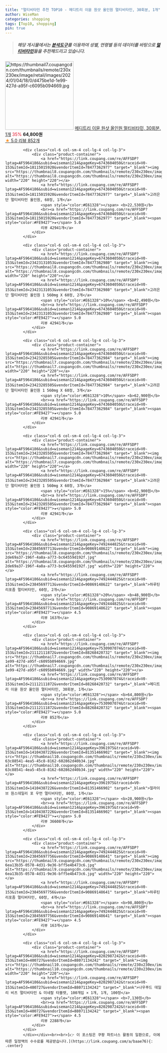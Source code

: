 ```yaml
---
title: "멀티비타민 추천 TOP10 - 메디트리 이뮨 원샷 올인원 멀티비타민, 30회분, 1개"
author: WiseMan
categories: shopping
tags: [Top10, shopping]
pin: true
---
```


> ##### 해당 게시물에서는 [**분석도구**](https://itemscout.io/)를 이용하여 **성별**, **연령별** 등의 데이터를 바탕으로 [**멀티비타민**](https://link.coupang.com/a/baae76)들을 추천해드리고 있습니다.
<div class="container"><div class="row">
            <div class="col-6 col-sm-4 col-lg-4 col-lg-3">
                <div class="product-container">
                    <a href="https://link.coupang.com/re/AFFSDP?lptag=AF5964186&subid=wiseman1214&pageKey=7530907074&traceid=V0-153&itemId=21112111872&vendorItemId=88268420732" target="_blank"><img src="https://thumbnail7.coupangcdn.com/thumbnails/remote/230x230ex/image/retail/images/2024/01/04/18/0/d475be1d-1e99-427d-a95f-c6095b094669.jpg" alt="https://thumbnail7.coupangcdn.com/thumbnails/remote/230x230ex/image/retail/images/2024/01/04/18/0/d475be1d-1e99-427d-a95f-c6095b094669.jpg" width="220" height="220"></a>
                    <a href="https://link.coupang.com/re/AFFSDP?lptag=AF5964186&subid=wiseman1214&pageKey=7530907074&traceid=V0-153&itemId=21112111872&vendorItemId=88268420732" target="_blank">메디트리 이뮨 원샷 올인원 멀티비타민, 30회분, 1개</a>
                    <span style="color:#E61328">35%</span> <b>64,800원</b>
                    <br><a href="https://link.coupang.com/re/AFFSDP?lptag=AF5964186&subid=wiseman1214&pageKey=7530907074&traceid=V0-153&itemId=21112111872&vendorItemId=88268420732" target="_blank"><span style="color:#FE9427">★</span> 5.0
                    리뷰 852개</a>
                </div>
            </div>
            
            <div class="col-6 col-sm-4 col-lg-4 col-lg-3">
                <div class="product-container">
                    <a href="https://link.coupang.com/re/AFFSDP?lptag=AF5964186&subid=wiseman1214&pageKey=6743604050&traceid=V0-153&itemId=18115015920&vendorItemId=78477362977" target="_blank"><img src="https://thumbnail8.coupangcdn.com/thumbnails/remote/230x230ex/image/vendor_inventory/fe2e/742a2e0ab62b3a56df6ad93bcbc59136a1d12b666f46da889260457ce01c.jpg" alt="https://thumbnail8.coupangcdn.com/thumbnails/remote/230x230ex/image/vendor_inventory/fe2e/742a2e0ab62b3a56df6ad93bcbc59136a1d12b666f46da889260457ce01c.jpg" width="220" height="220"></a>
                    <a href="https://link.coupang.com/re/AFFSDP?lptag=AF5964186&subid=wiseman1214&pageKey=6743604050&traceid=V0-153&itemId=18115015920&vendorItemId=78477362977" target="_blank">고려은단 멀티비타민 올인원, 60정, 1개</a>
                    <span style="color:#E61328"></span> <b>22,530원</b>
                    <br><a href="https://link.coupang.com/re/AFFSDP?lptag=AF5964186&subid=wiseman1214&pageKey=6743604050&traceid=V0-153&itemId=18115015920&vendorItemId=78477362977" target="_blank"><span style="color:#FE9427">★</span> 5.0
                    리뷰 42941개</a>
                </div>
            </div>
            
            <div class="col-6 col-sm-4 col-lg-4 col-lg-3">
                <div class="product-container">
                    <a href="https://link.coupang.com/re/AFFSDP?lptag=AF5964186&subid=wiseman1214&pageKey=6743604050&traceid=V0-153&itemId=23423131053&vendorItemId=78477362980" target="_blank"><img src="https://thumbnail8.coupangcdn.com/thumbnails/remote/230x230ex/image/vendor_inventory/84ab/5f9a22e7b7eb6ff4fa0f86fb7ea79a389f0d37db2309233d1d16eca1e3de.jpg" alt="https://thumbnail8.coupangcdn.com/thumbnails/remote/230x230ex/image/vendor_inventory/84ab/5f9a22e7b7eb6ff4fa0f86fb7ea79a389f0d37db2309233d1d16eca1e3de.jpg" width="220" height="220"></a>
                    <a href="https://link.coupang.com/re/AFFSDP?lptag=AF5964186&subid=wiseman1214&pageKey=6743604050&traceid=V0-153&itemId=23423131053&vendorItemId=78477362980" target="_blank">고려은단 멀티비타민 올인원 1 560mg X 60정, 2개</a>
                    <span style="color:#E61328">10%</span> <b>42,490원</b>
                    <br><a href="https://link.coupang.com/re/AFFSDP?lptag=AF5964186&subid=wiseman1214&pageKey=6743604050&traceid=V0-153&itemId=23423131053&vendorItemId=78477362980" target="_blank"><span style="color:#FE9427">★</span> 5.0
                    리뷰 42941개</a>
                </div>
            </div>
            
            <div class="col-6 col-sm-4 col-lg-4 col-lg-3">
                <div class="product-container">
                    <a href="https://link.coupang.com/re/AFFSDP?lptag=AF5964186&subid=wiseman1214&pageKey=6743604050&traceid=V0-153&itemId=23423285505&vendorItemId=78477362984" target="_blank"><img src="https://thumbnail7.coupangcdn.com/thumbnails/remote/230x230ex/image/vendor_inventory/6b57/38c588de05be41da040435ae49ee99209faba61282ad58bb7f1e8a24d2f7.jpg" alt="https://thumbnail7.coupangcdn.com/thumbnails/remote/230x230ex/image/vendor_inventory/6b57/38c588de05be41da040435ae49ee99209faba61282ad58bb7f1e8a24d2f7.jpg" width="220" height="220"></a>
                    <a href="https://link.coupang.com/re/AFFSDP?lptag=AF5964186&subid=wiseman1214&pageKey=6743604050&traceid=V0-153&itemId=23423285505&vendorItemId=78477362984" target="_blank">고려은단 멀티비타민 올인원 1 560mg X 60정, 3개</a>
                    <span style="color:#E61328">10%</span> <b>62,900원</b>
                    <br><a href="https://link.coupang.com/re/AFFSDP?lptag=AF5964186&subid=wiseman1214&pageKey=6743604050&traceid=V0-153&itemId=23423285505&vendorItemId=78477362984" target="_blank"><span style="color:#FE9427">★</span> 5.0
                    리뷰 42941개</a>
                </div>
            </div>
            
            <div class="col-6 col-sm-4 col-lg-4 col-lg-3">
                <div class="product-container">
                    <a href="https://link.coupang.com/re/AFFSDP?lptag=AF5964186&subid=wiseman1214&pageKey=6743604050&traceid=V0-153&itemId=23423285505&vendorItemId=78477362984" target="_blank"><img src="https://thumbnail7.coupangcdn.com/thumbnails/remote/230x230ex/image/vendor_inventory/6b57/38c588de05be41da040435ae49ee99209faba61282ad58bb7f1e8a24d2f7.jpg" alt="https://thumbnail7.coupangcdn.com/thumbnails/remote/230x230ex/image/vendor_inventory/6b57/38c588de05be41da040435ae49ee99209faba61282ad58bb7f1e8a24d2f7.jpg" width="220" height="220"></a>
                    <a href="https://link.coupang.com/re/AFFSDP?lptag=AF5964186&subid=wiseman1214&pageKey=6743604050&traceid=V0-153&itemId=23423285505&vendorItemId=78477362984" target="_blank">고려은단 멀티비타민 올인원 1 560mg X 60정, 3개</a>
                    <span style="color:#E61328">15%</span> <b>62,900원</b>
                    <br><a href="https://link.coupang.com/re/AFFSDP?lptag=AF5964186&subid=wiseman1214&pageKey=6743604050&traceid=V0-153&itemId=23423285505&vendorItemId=78477362984" target="_blank"><span style="color:#FE9427">★</span> 5.0
                    리뷰 42941개</a>
                </div>
            </div>
            
            <div class="col-6 col-sm-4 col-lg-4 col-lg-3">
                <div class="product-container">
                    <a href="https://link.coupang.com/re/AFFSDP?lptag=AF5964186&subid=wiseman1214&pageKey=7492444825&traceid=V0-153&itemId=23845697713&vendorItemId=90869148622" target="_blank"><img src="https://thumbnail8.coupangcdn.com/thumbnails/remote/230x230ex/image/retail/images/1247319184616047-2de69a37-196f-4a8a-a773-bc64559d192f.jpg" alt="https://thumbnail8.coupangcdn.com/thumbnails/remote/230x230ex/image/retail/images/1247319184616047-2de69a37-196f-4a8a-a773-bc64559d192f.jpg" width="220" height="220"></a>
                    <a href="https://link.coupang.com/re/AFFSDP?lptag=AF5964186&subid=wiseman1214&pageKey=7492444825&traceid=V0-153&itemId=23845697713&vendorItemId=90869148622" target="_blank">하루틴 리포좀 멀티비타민, 60정, 2개</a>
                    <span style="color:#E61328">20%</span> <b>48,900원</b>
                    <br><a href="https://link.coupang.com/re/AFFSDP?lptag=AF5964186&subid=wiseman1214&pageKey=7492444825&traceid=V0-153&itemId=23845697713&vendorItemId=90869148622" target="_blank"><span style="color:#FE9427">★</span> 4.5
                    리뷰 163개</a>
                </div>
            </div>
            
            <div class="col-6 col-sm-4 col-lg-4 col-lg-3">
                <div class="product-container">
                    <a href="https://link.coupang.com/re/AFFSDP?lptag=AF5964186&subid=wiseman1214&pageKey=7530907074&traceid=V0-153&itemId=21112111872&vendorItemId=88268420732" target="_blank"><img src="https://thumbnail7.coupangcdn.com/thumbnails/remote/230x230ex/image/retail/images/2024/01/04/18/0/d475be1d-1e99-427d-a95f-c6095b094669.jpg" alt="https://thumbnail7.coupangcdn.com/thumbnails/remote/230x230ex/image/retail/images/2024/01/04/18/0/d475be1d-1e99-427d-a95f-c6095b094669.jpg" width="220" height="220"></a>
                    <a href="https://link.coupang.com/re/AFFSDP?lptag=AF5964186&subid=wiseman1214&pageKey=7530907074&traceid=V0-153&itemId=21112111872&vendorItemId=88268420732" target="_blank">메디트리 이뮨 원샷 올인원 멀티비타민, 30회분, 1개</a>
                    <span style="color:#E61328"></span> <b>64,800원</b>
                    <br><a href="https://link.coupang.com/re/AFFSDP?lptag=AF5964186&subid=wiseman1214&pageKey=7530907074&traceid=V0-153&itemId=21112111872&vendorItemId=88268420732" target="_blank"><span style="color:#FE9427">★</span> 5.0
                    리뷰 852개</a>
                </div>
            </div>
            
            <div class="col-6 col-sm-4 col-lg-4 col-lg-3">
                <div class="product-container">
                    <a href="https://link.coupang.com/re/AFFSDP?lptag=AF5964186&subid=wiseman1214&pageKey=3961975&traceid=V0-153&itemId=14104387226&vendorItemId=81351466902" target="_blank"><img src="https://thumbnail10.coupangcdn.com/thumbnails/remote/230x230ex/image/retail/images/1588531690767772-63c88541-4ea5-45c8-8162-602862d40b34.jpg" alt="https://thumbnail10.coupangcdn.com/thumbnails/remote/230x230ex/image/retail/images/1588531690767772-63c88541-4ea5-45c8-8162-602862d40b34.jpg" width="220" height="220"></a>
                    <a href="https://link.coupang.com/re/AFFSDP?lptag=AF5964186&subid=wiseman1214&pageKey=3961975&traceid=V0-153&itemId=14104387226&vendorItemId=81351466902" target="_blank">얼라이브 원스데일리 포 우먼 멀티비타민, 80정, 1개</a>
                    <span style="color:#E61328"></span> <b>28,900원</b>
                    <br><a href="https://link.coupang.com/re/AFFSDP?lptag=AF5964186&subid=wiseman1214&pageKey=3961975&traceid=V0-153&itemId=14104387226&vendorItemId=81351466902" target="_blank"><span style="color:#FE9427">★</span> 5.0
                    리뷰 36608개</a>
                </div>
            </div>
            
            <div class="col-6 col-sm-4 col-lg-4 col-lg-3">
                <div class="product-container">
                    <a href="https://link.coupang.com/re/AFFSDP?lptag=AF5964186&subid=wiseman1214&pageKey=7492444825&traceid=V0-153&itemId=23845697756&vendorItemId=90869148641" target="_blank"><img src="https://thumbnail9.coupangcdn.com/thumbnails/remote/230x230ex/image/retail/images/1212451454437087-6ea13b35-0578-4d31-9e36-bff5e4b473c6.jpg" alt="https://thumbnail9.coupangcdn.com/thumbnails/remote/230x230ex/image/retail/images/1212451454437087-6ea13b35-0578-4d31-9e36-bff5e4b473c6.jpg" width="220" height="220"></a>
                    <a href="https://link.coupang.com/re/AFFSDP?lptag=AF5964186&subid=wiseman1214&pageKey=7492444825&traceid=V0-153&itemId=23845697756&vendorItemId=90869148641" target="_blank">하루틴 리포좀 멀티비타민, 60정, 4개</a>
                    <span style="color:#E61328"></span> <b>98,800원</b>
                    <br><a href="https://link.coupang.com/re/AFFSDP?lptag=AF5964186&subid=wiseman1214&pageKey=7492444825&traceid=V0-153&itemId=23845697756&vendorItemId=90869148641" target="_blank"><span style="color:#FE9427">★</span> 4.5
                    리뷰 163개</a>
                </div>
            </div>
            
            <div class="col-6 col-sm-4 col-lg-4 col-lg-3">
                <div class="product-container">
                    <a href="https://link.coupang.com/re/AFFSDP?lptag=AF5964186&subid=wiseman1214&pageKey=8202987242&traceid=V0-153&itemId=400727&vendorItemId=88071134242" target="_blank"><img src="https://thumbnail10.coupangcdn.com/thumbnails/remote/230x230ex/image/vendor_inventory/f2b7/a03450e1d131de0262059160e5c0c769d82d25021976e4eb48299d3f96cd.jpg" alt="https://thumbnail10.coupangcdn.com/thumbnails/remote/230x230ex/image/vendor_inventory/f2b7/a03450e1d131de0262059160e5c0c769d82d25021976e4eb48299d3f96cd.jpg" width="220" height="220"></a>
                    <a href="https://link.coupang.com/re/AFFSDP?lptag=AF5964186&subid=wiseman1214&pageKey=8202987242&traceid=V0-153&itemId=400727&vendorItemId=88071134242" target="_blank">나우푸드 데일리 비츠 멀티비타민 & 미네랄 타블렛, 100개입 × 1개, 1개, 100정</a>
                    <span style="color:#E61328"></span> <b>7,130원</b>
                    <br><a href="https://link.coupang.com/re/AFFSDP?lptag=AF5964186&subid=wiseman1214&pageKey=8202987242&traceid=V0-153&itemId=400727&vendorItemId=88071134242" target="_blank"><span style="color:#FE9427">★</span> 4.5
                    리뷰 2288개</a>
                </div>
            </div>
            </div></div><br><br>[👉 이 포스팅은 쿠팡 파트너스 활동의 일환으로, 이에 따른 일정액의 수수료를 제공받습니다.](https://link.coupang.com/a/baae76){: .center}